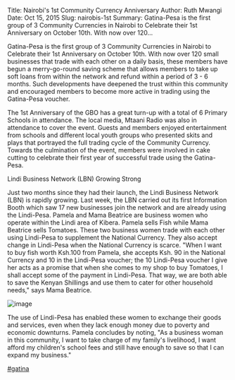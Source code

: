 Title: Nairobi's 1st Community Currency Anniversary
Author: Ruth Mwangi
Date: Oct 15, 2015
Slug: nairobis-1st
Summary: Gatina-Pesa is the first group of 3 Community Currencies in Nairobi
to Celebrate their 1st Anniversary on October 10th. With now over
120...

Gatina-Pesa is the first group of 3 Community Currencies in Nairobi to
Celebrate their 1st Anniversary on October 10th. With now over 120 small
businesses that trade with each other on a daily basis, these members
have begun a merry-go-round saving scheme that allows members to take up
soft loans from within the network and refund within a period of 3 - 6
months. Such developments have deepened the trust within this community
and encouraged members to become more active in trading using the
Gatina-Pesa voucher.

The 1st Anniversary of the GBO has a great turn-up with a total of 6
Primary Schools in attendance. The local media, Mtaani Radio was also in
attendance to cover the event. Guests and members enjoyed entertainment
from schools and different local youth groups who presented skits and
plays that portrayed the full trading cycle of the Community Currency.
Towards the culmination of the event, members were involved in cake
cutting to celebrate their first year of successful trade using the
Gatina-Pesa.

Lindi Business Network (LBN) Growing Strong

Just two months since they had their launch, the Lindi Business Network
(LBN) is rapidly growing. Last week, the LBN carried out its first
Information Booth which saw 17 new businesses join the network and are
already using the Lindi-Pesa. Pamela and Mama Beatrice are business
women who operate within the Lindi area of Kibera. Pamela sells Fish
while Mama Beatrice sells Tomatoes. These two business women trade with
each other using Lindi-Pesa to supplement the National Currency. They
also accept change in Lindi-Pesa when the National Currency is scarce.
"When I want to buy fish worth Ksh.100 from Pamela, she accepts Ksh. 90
in the National Currency and 10 in the Lindi-Pesa voucher; the 10
Lindi-Pesa voucher I give her acts as a promise that when she comes to
my shop to buy Tomatoes, I shall accept some of the payment in
Lindi-Pesa. That way, we are both able to save the Kenyan Shillings and
use them to cater for other household needs," says Mama Beatrice.

![image](images/blog/nairobis-1st1.webp)

The use of Lindi-Pesa has enabled these women to exchange their goods
and services, even when they lack enough money due to poverty and
economic downturns. Pamela concludes by noting, "As a business woman in
this community, I want to take charge of my family's livelihood, I want
afford my children's school fees and still have enough to save so that I
can expand my business."

[#gatina](https://www.grassrootseconomics.org/blog/hashtags/gatina)
